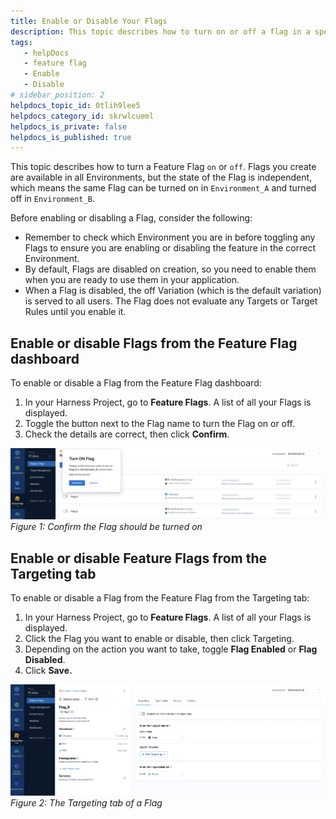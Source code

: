 ```yaml
---
title: Enable or Disable Your Flags
description: This topic describes how to turn on or off a flag in a specific environment.
tags: 
   - helpDocs
   - feature flag
   - Enable
   - Disable
# sidebar_position: 2
helpdocs_topic_id: 0tlih9lee5
helpdocs_category_id: skrwlcueml
helpdocs_is_private: false
helpdocs_is_published: true
---
```


This topic describes how to turn a Feature Flag `on` or `off`. Flags you create are available in all Environments, but the state of the Flag is independent, which means the same Flag can be turned on in `Environment_A` and turned off in `Environment_B`.

Before enabling or disabling a Flag, consider the following:

* Remember to check which Environment you are in before toggling any Flags to ensure you are enabling or disabling the feature in the correct Environment.
* By default, Flags are disabled on creation, so you need to enable them when you are ready to use them in your application.
* When a Flag is disabled, the off Variation (which is the default variation) is served to all users. The Flag does not evaluate any Targets or Target Rules until you enable it.

## Enable or disable Flags from the Feature Flag dashboard

To enable or disable a Flag from the Feature Flag dashboard:

1. In your Harness Project, go to **Feature Flags**. A list of all your Flags is displayed.
2. Toggle the button next to the Flag name to turn the Flag on or off.
3. Check the details are correct, then click **Confirm**.

![A screenshot of a message asking the user to confirm they want to toggle a flag on. ](./static/1-enable-or-disable-a-feature-flag-07.png)*Figure 1: Confirm the Flag should be turned on*

## Enable or disable Feature Flags from the Targeting tab

To enable or disable a Flag from the Feature Flag from the Targeting tab:

1. In your Harness Project, go to **Feature Flags**. A list of all your Flags is displayed.
2. Click the Flag you want to enable or disable, then click Targeting.
3. Depending on the action you want to take, toggle **Flag Enabled** or **Flag Disabled**.
4. Click **Save.**

![A screenshot of a message asking the user to confirm they want to toggle a flag on. ](./static/1-enable-or-disable-a-feature-flag-08.png)*Figure 2: The Targeting tab of a Flag*

